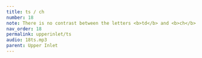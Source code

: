```yaml
---
title: ts / ch
number: 18
note: There is no contrast between the letters <b>td</b> and <b>ch</b> in Upper Inlet.
nav_order: 18
permalink: upperinlet/ts
audio: 18ts.mp3
parent: Upper Inlet
---
```

